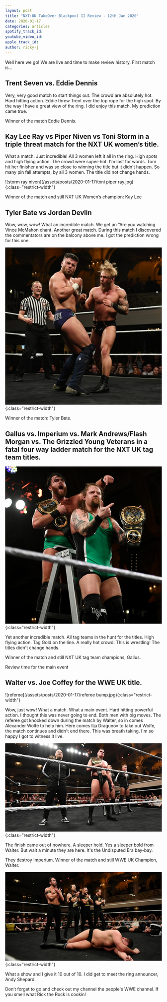```yaml
---
layout: post
title: "NXT:UK TakeOver Blackpool II Review - 12th Jan 2020"
date: 2020-01-17
categories: articles
spotify_track_id:
youtube_video_id:
apple_track_id:
author: ricky-j
---
```

Well here we go! We are live and time to make review history. First match is…

## Trent Seven vs. Eddie Dennis
 
Very, very good match to start things out. The crowd are absolutely hot. Hard hitting action. Eddie threw Trent over the top rope for the high spot.  By the way I have a great view of the ring. I did enjoy this match. My prediction came true. 

Winner of the match Eddie Dennis.

## Kay Lee Ray vs Piper Niven vs Toni Storm in a triple threat match for the NXT UK women’s title. 

What a match. Just incredible! All 3 women left it all in the ring. High spots and high flying action. The crowd were super-hot. I'm lost for words. Toni hit her  finisher and was so close to winning the title but it didn't happen. So many pin fall attempts, by all 3 women. The title did not change hands. 

![storm ray niven](/assets/posts/2020-01-17/toni piper ray.jpg){:class="restrict-width"}

Winner of the match and still NXT UK Women’s champion: Kay Lee 

## Tyler Bate vs Jordan Devlin 

Wow, wow, wow! What an incredible match. We get an “Are you watching Vince McMahon chant. Another great match. During this match I discovered the commentators are on the balcony above me. I got the prediction wrong for this one. 

![tyler & jordan](/assets/posts/2020-01-17/tylerbate.jpg){:class="restrict-width"}

Winner of the match: Tyler Bate. 

## Gallus vs. Imperium vs. Mark Andrews/Flash Morgan vs. The Grizzled Young Veterans in a fatal four way ladder match for the NXT UK tag team titles. 

![tag titles](/assets/posts/2020-01-17/gallus.jpg){:class="restrict-width"}

Yet another incredible match. All tag teams in the hunt for the titles. High flying action. Tag Gold on the line. A really hot crowd. This is wrestling! The titles didn't change hands. 

Winner of the match and still NXT UK tag team champions, Gallus.

Review time for the main event 

## Walter vs. Joe Coffey for the WWE UK title.

![referee](/assets/posts/2020-01-17/referee bump.jpg){:class="restrict-width"}

Wow, just wow! What a match. What a main event. Hard hitting powerful action. I thought this was never going to end. Both men with big moves. The referee got knocked down during the match by Walter, so in comes Alexander Wolfe to help him. Here comes Ilja Dragunov to take out Wolfe, the match continues and didn't end there. This was breath taking. I'm so happy I got to witness it live. 

![walter](/assets/posts/2020-01-17/imperium.jpg){:class="restrict-width"}

The finish came out of nowhere. A sleeper hold. Yes a sleeper bold from Walter. But wait a minute they are here. It's the Undisputed Era bay-bay. 

They destroy Imperium. Winner of the match and still WWE UK Champion, Walter. 

![adam cole bay bay](/assets/posts/2020-01-17/undisputed.jpg){:class="restrict-width"}

What a show and I give it 10 out of 10. I did get to meet the ring announcer, Andy Shepard. 

Don’t forget to go and check out my channel the people's WWE channel. If you smell what Rick the Rock is cookin!
